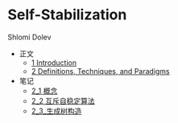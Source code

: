 # Self-Stabilization

Shlomi Dolev

- 正文
  - [1 Introduction](book_1.md)
  - [2 Definitions, Techniques, and Paradigms](book_2.md)
- 笔记
  - [2_1 概念](note_2_1.md)
  - [2_2 互斥自稳定算法](note_2_2.md)
  - [2_3_生成树构造](note_2_3.md)
